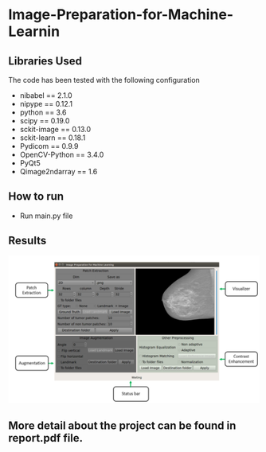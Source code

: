 # Image-Preparation-for-Machine-Learnin

## Libraries Used
The code has been tested with the following configuration


- nibabel == 2.1.0
- nipype == 0.12.1
- python == 3.6
- scipy == 0.19.0
- sckit-image == 0.13.0
- sckit-learn == 0.18.1
- Pydicom == 0.9.9
- OpenCV-Python == 3.4.0
- PyQt5
- Qimage2ndarray == 1.6

## How to run 
* Run main.py file

## Results
![](gui.PNG "GUI")

## More detail about the project can be found in report.pdf file.
